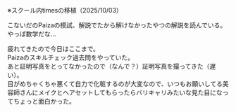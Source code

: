 ※スクール内timesの移植（2025/10/03）

こないだのPaizaの模試、解説でたから解けなかったやつの解説を読んでいる。  
やっぱ数学だな…  

疲れてきたので今日はここまで。  
Paizaのスキルチェック過去問をやっていた。  
あと証明写真をとってなかったので（なんで？）証明写真を撮ってきた（遅い）。  
目がめちゃくちゃ悪くて自力で化粧するのが大変なので、いつもお願いしてる美容師さんにメイクとヘアセットしてもらったらバリキャリみたいな見た目になってちょっと面白かった。  

